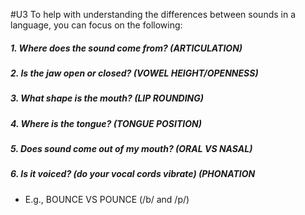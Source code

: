 #U3
To help with understanding the differences between sounds in a language, you can focus on the following:

##### 1. Where does the sound come from? (ARTICULATION)
##### 2. Is the jaw open or closed? (VOWEL HEIGHT/OPENNESS)
##### 3. What shape is the mouth? (LIP ROUNDING)
##### 4. Where is the tongue? (TONGUE POSITION)
##### 5. Does sound come out of my mouth? (ORAL VS NASAL)
##### 6. Is it voiced? (do your vocal cords vibrate) (PHONATION
- E.g., BOUNCE VS POUNCE (/b/ and /p/)